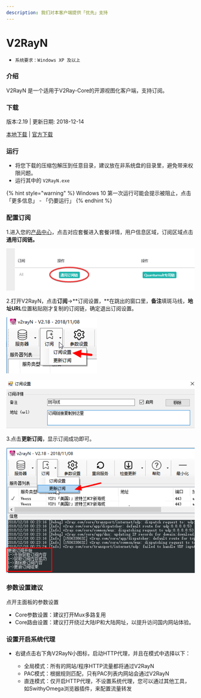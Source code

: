 ```yaml
---
description: 我们对本客户端提供「优先」支持
---
```


# V2RayN

* `系统要求：Windows XP 及以上`

### 介绍

V2RayN 是一个适用于V2Ray-Core的开源视图化客户端，支持订阅。

### 下载

版本:2.19 \| 更新日期: 2018-12-14

[本地下载](https://bmxcloud.cc/dl.php?type=d&id=8) \| [官方下载](https://github.com/2dust/v2rayN/releases/download/2.17/v2rayN-Core.zip)

### 运行

* 将您下载的压缩包解压到任意目录，建议放在非系统盘的目录里，避免带来权限问题。
* 运行其中的 `V2RayN.exe`

{% hint style="warning" %}
 Windows 10 第一次运行可能会提示被阻止，点击「更多信息」 - 「仍要运行」
{% endhint %}

### 配置订阅

1.进入您的[产品中心](https://bmxcloud.cc/clientarea.php)，点击对应套餐进入套餐详情，用户信息区域，订阅区域点击**通用订阅链。**

![](../../.gitbook/assets/chrome_o54aytrco5.png)

2.打开V2RayN，点击**订阅**-&gt;**订阅设置，**在跳出的窗口里，**备注**填斑马线，**地址URL**位置粘贴刚才复制的订阅链，确定退出订阅设置。

![](../../.gitbook/assets/1.png)

![](../../.gitbook/assets/v2rayn_c22qqwgpce.png)

3.点击**更新订阅**，显示订阅成功即可。

![](../../.gitbook/assets/2.png)

### 参数设置建议

点开主面板的参数设置

* Core参数设置：建议打开Mux多路复用
* Core路由设置：建议打开绕过大陆IP和大陆网址，以提升访问国内网站体验。

### 设置开启系统代理

* 右键点击右下角V2RayN小图标，启动HTTP代理，并且在模式中选择以下：

  * 全局模式：所有的网站/程序HTTP流量都将通过V2RayN
  * PAC模式：根据规则匹配，只有PAC列表内网站会通过V2RayN
  * 直连模式：仅开启HTTP代理，不设置系统代理，您可以通过其他工具，如SwithyOmega浏览器插件，来配置流量转发



